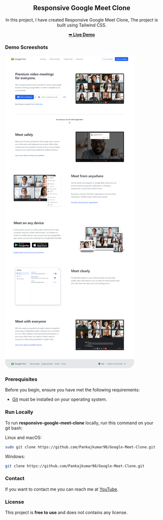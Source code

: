 <div align="center">
  
  <h2 align="center">Responsive Google Meet Clone</h2>

In this project, I have created Responsive Google Meet Clone, The project is built using Tailwind CSS.

<a href="https://pankajkumar90.github.io/Google-Meet-Clone/"><strong>➥ Live Demo</strong></a>

</div>

### Demo Screeshots

![Responsive Google Meet Clone Desktop Demo](./Project-Screenshot/Google-Meet-Clone.png "Desktop Demo")

### Prerequisites

Before you begin, ensure you have met the following requirements:

- [Git](https://git-scm.com/downloads "Download Git") must be installed on your operating system.

### Run Locally

To run **responsive-google-meet-clone** locally, run this command on your git bash:

Linux and macOS:

```bash
sudo git clone https://github.com/Pankajkumar90/Google-Meet-Clone.git
```

Windows:

```bash
git clone https://github.com/Pankajkumar90/Google-Meet-Clone.git
```

### Contact

If you want to contact me you can reach me at [YouTube](https://www.youtube.com/c/CodeWithPankaj1?sub_confirmation=1).

### License

This project is **free to use** and does not contains any license.
